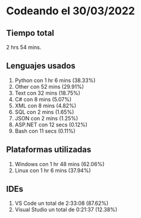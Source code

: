 # Codeando el 30/03/2022

## Tiempo total
2 hrs 54 mins.

## Lenguajes usados
1. Python con 1 hr 6 mins (38.33%)
1. Other con 52 mins (29.91%)
1. Text con 32 mins (18.75%)
1. C# con 8 mins (5.07%)
1. XML con 8 mins (4.82%)
1. SQL con 2 mins (1.65%)
1. JSON con 2 mins (1.25%)
1. ASP.NET con 12 secs (0.12%)
1. Bash con 11 secs (0.11%)

## Plataformas utilizadas
1. Windows con 1 hr 48 mins (62.06%)
1. Linux con 1 hr 6 mins (37.94%)

## IDEs
1. VS Code un total de 2:33:08 (87.62%)
1. Visual Studio un total de 0:21:37 (12.38%)
